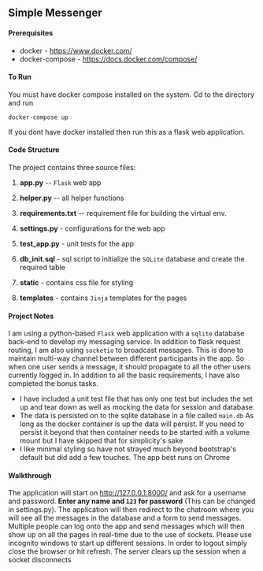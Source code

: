 
## Simple Messenger


#### Prerequisites

- docker - https://www.docker.com/
- docker-compose - https://docs.docker.com/compose/

#### To Run

You must have docker compose installed on the system. Cd to the directory  and run
```
docker-compose up
```
If you dont have docker installed then run this as a flask web application. 


#### Code Structure

The project contains three source files:
1. **app.py** -- `Flask` web app

2. **helper.py** -- all helper functions

3. **requirements.txt** -- requirement file for building the virtual env.

4. **settings.py** - configurations for the web app

5. **test_app.py** - unit tests for the app

6. **db_init.sql** - sql script to initialize the `SQLite` database and create the required table

7. **static** - contains css file for styling

8. **templates** - contains `Jinja` templates for the pages


#### Project Notes

I am using a python-based `Flask` web application with a `sqlite` database back-end to develop my messaging service.
In addition to flask request routing, I am also using `socketio` to broadcast messages. This is done to maintain multi-way
channel between different participants in the app. So when one user sends a message, it should propagate to all the
other users currently logged in. In addition to all the basic requirements, I have also completed the bonus tasks. 
- I have included a unit test file that has only one test but includes the set up and tear down as well as mocking the data
for session and database.
- The data is persisted on to the sqlite database in a file called `main.db` As long as the docker container is up the 
data will persist. If you need to persist it beyond that then container needs to be started with a volume mount but I
have skipped that for simplicity's sake
- I like minimal styling so have not strayed much beyond bootstrap's default but did add a few touches. The app best 
runs on Chrome

#### Walkthrough

The application will start on http://127.0.0.1:8000/ and ask for a username and password. **Enter any name and `123`
for password** (This can be changed in settings.py). The application will then redirect to the chatroom where you will
see all the messages in the database and a form to send messages. Multiple people can log onto the app and send messages
which will then show up on all the pages in real-time due to the use of sockets. Please use incognito windows to start
up different sessions. In order to logout simply close the browser or hit refresh. The server clears up the session when
a socket disconnects